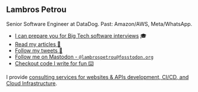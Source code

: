 ## Lambros Petrou

Senior Software Engineer at DataDog. Past: Amazon/AWS, Meta/WhatsApp.

- [I can prepare you for Big Tech software interviews](https://www.lambrospetrou.com/consulting/) 🎓
- [Read my articles 📰](https://www.lambrospetrou.com/)
- [Follow my tweets 🐤](https://twitter.com/lambrospetrou)
- [Follow me on Mastodon - `@lambrospetrou@fosstodon.org`](https://fosstodon.org/@lambrospetrou) <link href="https://fosstodon.org/@lambrospetrou" rel="me"/>
- [Checkout code I write for fun ⌨️](https://github.com/lambrospetrou/)

I provide [consulting services for websites & APIs development, CI/CD, and Cloud Infrastructure](https://www.lambrospetrou.com/consulting/).
